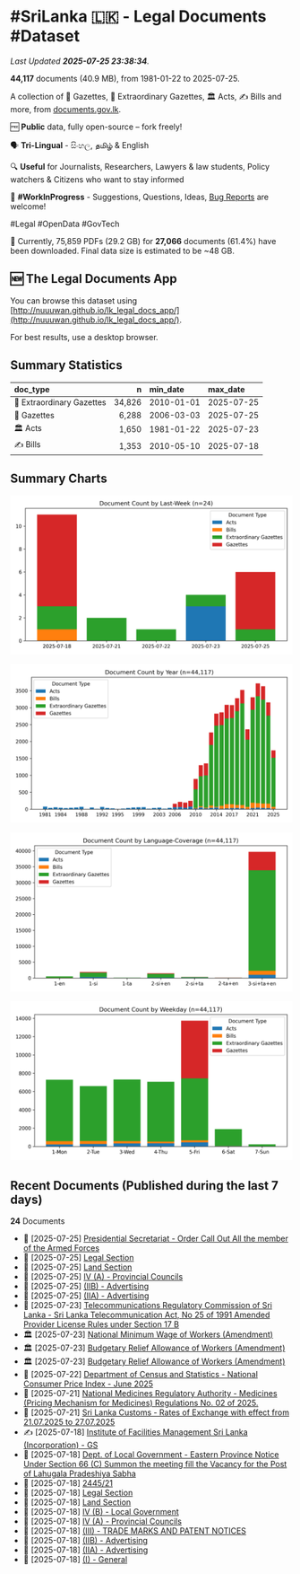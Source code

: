 # #SriLanka 🇱🇰 - Legal Documents #Dataset

*Last Updated **2025-07-25 23:38:34**.*

**44,117** documents (40.9 MB), from 1981-01-22 to 2025-07-25.

A collection of 📢 Gazettes, 🚨 Extraordinary Gazettes, 🏛️ Acts, ✍️ Bills and more,  from [documents.gov.lk](https://documents.gov.lk).

🆓 **Public** data, fully open-source – fork freely!

🗣️ **Tri-Lingual** - සිංහල, தமிழ் & English

🔍 **Useful** for Journalists, Researchers, Lawyers & law students, Policy watchers & Citizens who want to stay informed

🐞 **#WorkInProgress** - Suggestions, Questions, Ideas, [Bug Reports](https://github.com/nuuuwan/lk_legal_docs/issues) are welcome!

#Legal #OpenData #GovTech

📄 Currently, 75,859 PDFs (29.2 GB) for **27,066** documents (61.4%) have been downloaded. Final data size is estimated to be ~48 GB.

## 🆕 The Legal Documents App

You can browse this dataset using [http://nuuuwan.github.io/lk_legal_docs_app/](http://nuuuwan.github.io/lk_legal_docs_app/).

For best results, use a desktop browser.

## Summary Statistics

| doc_type | n | min_date | max_date |
| :-- | --: | :-- | :-- |
| 🚨 Extraordinary Gazettes | 34,826 | 2010-01-01 | 2025-07-25 |
| 📢 Gazettes | 6,288 | 2006-03-03 | 2025-07-25 |
| 🏛️ Acts | 1,650 | 1981-01-22 | 2025-07-23 |
| ✍️ Bills | 1,353 | 2010-05-10 | 2025-07-18 |

## Summary Charts

![Coverage Chart-Last-Week](images/chart-document-count-by-last-week.png)

![Coverage Chart-Year](images/chart-document-count-by-year.png)

![Coverage Chart-Language-Coverage](images/chart-document-count-by-language-coverage.png)

![Coverage Chart-Weekday](images/chart-document-count-by-weekday.png)

## Recent Documents (Published during the last 7 days)

**24** Documents

- 🚨 [2025-07-25] [Presidential Secretariat - Order Call Out All the member of the Armed Forces](https://github.com/nuuuwan/lk_legal_docs_data/tree/main/data/extra-gazettes/2025/2446-52)
- 📢 [2025-07-25] [Legal Section](https://github.com/nuuuwan/lk_legal_docs_data/tree/main/data/gazettes/2025/2025-07-25-legal-section)
- 📢 [2025-07-25] [Land Section](https://github.com/nuuuwan/lk_legal_docs_data/tree/main/data/gazettes/2025/2025-07-25-land-section)
- 📢 [2025-07-25] [IV (A) - Provincial Councils](https://github.com/nuuuwan/lk_legal_docs_data/tree/main/data/gazettes/2025/2025-07-25-iv-a-provincial-councils)
- 📢 [2025-07-25] [(IIB) - Advertising](https://github.com/nuuuwan/lk_legal_docs_data/tree/main/data/gazettes/2025/2025-07-25-iib-advertising)
- 📢 [2025-07-25] [(IIA) - Advertising](https://github.com/nuuuwan/lk_legal_docs_data/tree/main/data/gazettes/2025/2025-07-25-iia-advertising)
- 🚨 [2025-07-23] [Telecommunications Regulatory Commission of Sri Lanka - Sri Lanka Telecommunication Act, No 25 of 1991 Amended Provider License Rules under Section 17 B](https://github.com/nuuuwan/lk_legal_docs_data/tree/main/data/extra-gazettes/2025/2446-42)
- 🏛️ [2025-07-23] [National Minimum Wage of Workers (Amendment)](https://github.com/nuuuwan/lk_legal_docs_data/tree/main/data/acts/2025/11-2025)
- 🏛️ [2025-07-23] [Budgetary Relief Allowance of Workers (Amendment)](https://github.com/nuuuwan/lk_legal_docs_data/tree/main/data/acts/2025/10-2025)
- 🏛️ [2025-07-23] [Budgetary Relief Allowance of Workers (Amendment)](https://github.com/nuuuwan/lk_legal_docs_data/tree/main/data/acts/2025/09-2025)
- 🚨 [2025-07-22] [Department of Census and Statistics - National Consumer Price Index - June 2025](https://github.com/nuuuwan/lk_legal_docs_data/tree/main/data/extra-gazettes/2025/2446-35)
- 🚨 [2025-07-21] [National Medicines Regulatory Authority - Medicines (Pricing Mechanism for Medicines) Regulations No. 02 of 2025.](https://github.com/nuuuwan/lk_legal_docs_data/tree/main/data/extra-gazettes/2025/2446-34)
- 🚨 [2025-07-21] [Sri Lanka Customs - Rates of Exchange with effect from 21.07.2025 to 27.07.2025](https://github.com/nuuuwan/lk_legal_docs_data/tree/main/data/extra-gazettes/2025/2446-01)
- ✍️ [2025-07-18] [Institute of Facilities Management Sri Lanka (Incorporation) - GS](https://github.com/nuuuwan/lk_legal_docs_data/tree/main/data/bills/2025/623-2025)
- 🚨 [2025-07-18] [Dept. of Local Government - Eastern Province Notice Under Section 66 (C) Summon the meeting fill the Vacancy for the Post of Lahugala Pradeshiya Sabha](https://github.com/nuuuwan/lk_legal_docs_data/tree/main/data/extra-gazettes/2025/2445-58)
- 🚨 [2025-07-18] [2445/21](https://github.com/nuuuwan/lk_legal_docs_data/tree/main/data/extra-gazettes/2025/2445-21)
- 📢 [2025-07-18] [Legal Section](https://github.com/nuuuwan/lk_legal_docs_data/tree/main/data/gazettes/2025/2025-07-18-legal-section)
- 📢 [2025-07-18] [Land Section](https://github.com/nuuuwan/lk_legal_docs_data/tree/main/data/gazettes/2025/2025-07-18-land-section)
- 📢 [2025-07-18] [IV (B) - Local Government](https://github.com/nuuuwan/lk_legal_docs_data/tree/main/data/gazettes/2025/2025-07-18-iv-b-local-government)
- 📢 [2025-07-18] [IV (A) - Provincial Councils](https://github.com/nuuuwan/lk_legal_docs_data/tree/main/data/gazettes/2025/2025-07-18-iv-a-provincial-councils)
- 📢 [2025-07-18] [(III) - TRADE MARKS AND PATENT NOTICES](https://github.com/nuuuwan/lk_legal_docs_data/tree/main/data/gazettes/2025/2025-07-18-iii-trade-marks-and-patent-notices)
- 📢 [2025-07-18] [(IIB) - Advertising](https://github.com/nuuuwan/lk_legal_docs_data/tree/main/data/gazettes/2025/2025-07-18-iib-advertising)
- 📢 [2025-07-18] [(IIA) - Advertising](https://github.com/nuuuwan/lk_legal_docs_data/tree/main/data/gazettes/2025/2025-07-18-iia-advertising)
- 📢 [2025-07-18] [(I) - General](https://github.com/nuuuwan/lk_legal_docs_data/tree/main/data/gazettes/2025/2025-07-18-i-general)
